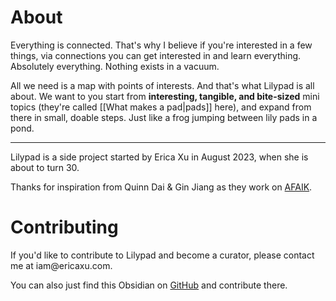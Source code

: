 # About

Everything is connected. That's why I believe if you're interested in a few things, via connections you can get interested in and learn everything. Absolutely everything. Nothing exists in a vacuum.

All we need is a map with points of interests. And that's what Lilypad is all about. We want to you start from **interesting, tangible, and bite-sized** mini topics (they're called [[What makes a pad|pads]] here), and expand from there in small, doable steps. Just like a frog jumping between lily pads in a pond.

---

Lilypad is a side project started by Erica Xu in August 2023, when she is about to turn 30.

Thanks for inspiration from Quinn Dai & Gin Jiang as they work on [AFAIK](https://afaik.io/).

# Contributing

If you'd like to contribute to Lilypad and become a curator, please contact me at i<!--stop spammers-->a<!--stop spammers-->m<!--stop spammers-->@<!--stop spammers-->e<!--stop spammers-->r<!--stop spammers-->i<!--stop spammers-->c<!--stop spammers-->a<!--stop spammers-->x<!--stop spammers-->u<!--stop spammers-->.<!--stop spammers-->c<!--stop spammers-->o<!--stop spammers-->m.

You can also just find this Obsidian on [GitHub](https://github.com/ericaxu/lilypad) and contribute there.